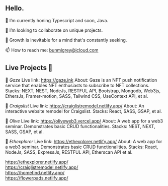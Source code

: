 ## Hello.

🔭 I’m currently honing Typescript and soon, Java.

👯 I’m looking to collaborate on unique projects.

🌱 Growth is inevitable for a mind that's constantly seeking.

📫 How to reach me: bunmigrey@icloud.com


## Live Projects 💞️
🚀 *Gaze* 
Live link:   https://gaze.ink
About: Gaze is an NFT push notification service that enables NFT enthusiasts to subscribe to NFT collections.
Stacks: NEXT, NEST, NodeJs, RESTFUL API, Bootstrap, Mongodb, Web3js, EthersJs, Framer-motion, SASS, Tailwind CSS, UseContext API, et al.

🚀 *Craigslist* 
Live link:   https://craiglistremodel.netlify.app/
About: An interactive website remodel for Craigslist.
Stacks: React, SASS, GSAP, et al.

🚀 *Olive* 
Live link:   https://oliveweb3.vercel.app/
About: A web app for a web3 seminar. Demonstrates basic CRUD functionalities.
Stacks: NEST, NEXT, SASS, GSAP, et al.


🚀 *Ethexplorer* 
Live link:    https://ethexplorer.netlify.app/ 
About: A web app for a web3 seminar. Demonstrates basic CRUD functionalities.
Stacks: React, NodeJs, SASS, ExpressJs, RESTFUL API, Etherscan API et al.



  https://ethexplorer.netlify.app/  
  https://craiglistremodel.netlify.app/  
  https://homefind.netlify.app/  
  https://flowerpads.netlify.app/
